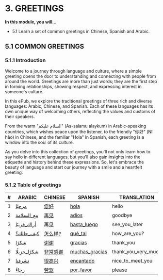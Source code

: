 # 3. GREETINGS

**In this module, you will...**

- 5.1 Learn a set of common greetings in Chinese, Spanish and Arabic.  

## 5.1 COMMON GREETINGS

### 5.1.1 Introduction

Welcome to a journey through language and culture, where a simple greeting opens the door to understanding and connecting with people from around the world. Greetings are more than just words; they are the first step in forming relationships, showing respect, and expressing interest in someone's culture.

In this ePub, we explore the traditional greetings of three rich and diverse languages: Arabic, Chinese, and Spanish. Each of these languages has its own unique way of welcoming others, reflecting the values and customs of their speakers.

From the warm "السلام عليكم" (As-salamu alaykum) in Arabic-speaking countries, which wishes peace upon the listener, to the friendly "你好" (Nǐ hǎo) in Chinese, and the familiar "Hola" in Spanish, each greeting is a window into the soul of its culture.

As you delve into this collection of greetings, you'll not only learn how to say hello in different languages, but you'll also gain insights into the etiquette and history behind these expressions. So, let's embrace the beauty of language and start our journey with a smile and a heartfelt greeting.

### 5.1.2 Table of greetings

 | # | ARABIC | CHINESE | SPANISH | TRANSLATION |
|---|--------|---------|---------|-------------|
| 1 | [مرحبًا](http://cosmozonas.github.io/03-M.GREETINGS/sounds/ARABIC/1.mp3) | [您好](http://cosmozonas.github.io/03-M.GREETINGS/sounds/CHINESE/1.mp3) | [hola](http://cosmozonas.github.io/03-M.GREETINGS/sounds/SPANISH/1.mp3) | hello |
| 2 | [مع_السلامة](http://cosmozonas.github.io/03-M.GREETINGS/sounds/ARABIC/2.mp3) | [再见](http://cosmozonas.github.io/03-M.GREETINGS/sounds/CHINESE/2.mp3) | [adios](http://cosmozonas.github.io/03-M.GREETINGS/sounds/SPANISH/2.mp3) | goodbye |
| 3 | [أراك_قريبًا](http://cosmozonas.github.io/03-M.GREETINGS/sounds/ARABIC/3.mp3) | [再见](http://cosmozonas.github.io/03-M.GREETINGS/sounds/CHINESE/2.mp3) | [hasta_luego](http://cosmozonas.github.io/03-M.GREETINGS/sounds/SPANISH/3.mp3) | see_you_later |
| 4 | [كيف_حالك؟](http://cosmozonas.github.io/03-M.GREETINGS/sounds/ARABIC/4.mp3) | [怎么样?](http://cosmozonas.github.io/03-M.GREETINGS/sounds/CHINESE/4.mp3) | [qué_tal](http://cosmozonas.github.io/03-M.GREETINGS/sounds/SPANISH/4.mp3) | how_are_you? |
| 5 | [شكرًا](http://cosmozonas.github.io/03-M.GREETINGS/sounds/ARABIC/5.mp3) | [谢谢](http://cosmozonas.github.io/03-M.GREETINGS/sounds/CHINESE/5.mp3) | [gracias](http://cosmozonas.github.io/03-M.GREETINGS/sounds/SPANISH/5.mp3) | thank_you |
| 6 | [شكرًا_جزيلًا](http://cosmozonas.github.io/03-M.GREETINGS/sounds/ARABIC/6.mp3) | [非常感谢](http://cosmozonas.github.io/03-M.GREETINGS/sounds/CHINESE/6.mp3) | [muchas_gracias](http://cosmozonas.github.io/03-M.GREETINGS/sounds/SPANISH/6.mp3) | thank_you_very_much |
| 7 | [تشرفنا](http://cosmozonas.github.io/03-M.GREETINGS/sounds/ARABIC/7.mp3) | [很高兴](http://cosmozonas.github.io/03-M.GREETINGS/sounds/CHINESE/7.mp3) | [encantado](http://cosmozonas.github.io/03-M.GREETINGS/sounds/SPANISH/7.mp3) | nice_to_meet_you |
| 8 | [رجاءً](http://cosmozonas.github.io/03-M.GREETINGS/sounds/ARABIC/8.mp3) | [劳驾](http://cosmozonas.github.io/03-M.GREETINGS/sounds/CHINESE/8.mp3) | [por_favor](http://cosmozonas.github.io/03-M.GREETINGS/sounds/SPANISH/8.mp3) | please | 



